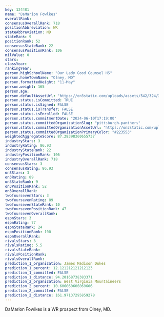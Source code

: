 ```yaml
---
key: 124481
name: "DaMarion Fowlkes"
overallRank: 
consensusOverallRank: 718
positionAbbreviation: WR
stateAbbreviation: MD
stateRank: 9
positionRank: 52
consensusStateRank: 22
consensusPositionRank: 106
nilValue: 0
stars: 
classYear: 
rankingYear: 
person.highSchoolName: "Our Lady Good Counsel HS"
person.homeTownName: "Olney, MD"
person.formattedHeight: "11-May"
person.weight: 165
person.age: 
person.defaultAssetUrl: "https://on3static.com/uploads/assets/542/324/324542.png"
person.status.isCommitted: TRUE
person.status.isSigned: FALSE
person.status.isTransfer: FALSE
person.status.isEnrolled: FALSE
person.status.commitmentDate: "2024-06-10T17:19:00"
person.status.committedOrganizationSlug: "pittsburgh-panthers"
person.status.committedOrganizationAssetUrl: "https://on3static.com/uploads/assets/797/149/149797.svg"
person.status.committedOrganizationPrimaryColor: "#223553"
weightedAggregateScore: 87.28398360655737
industryStars: 3
industryRating: 86.93
industryStateRank: 22
industryPositionRank: 106
industryOverallRank: 718
consensusStars: 3
consensusRating: 86.93
on3Stars: 3
on3Rating: 89
on3StateRank: 9
on3PositionRank: 52
on3OverallRank: 
twofoursevenStars: 3
twofoursevenRating: 89
twofoursevenStateRank: 10
twofoursevenPositionRank: 47
twofoursevenOverallRank: 
espnStars: 3
espnRating: 77
espnStateRank: 24
espnPositionRank: 100
espnOverallRank: 
rivalsStars: 3
rivalsRating: 5.5
rivalsStateRank: 
rivalsPositionRank: 
rivalsOverallRank: 
prediction_1_organization: James Madison Dukes
prediction_1_percent: 12.121212121212123
prediction_1_committed: FALSE
prediction_1_distance: 94.20168738383371
prediction_2_organization: West Virginia Mountaineers
prediction_2_percent: 10.606060606060606
prediction_2_committed: FALSE
prediction_2_distance: 161.97137295859278
---
```

DaMarion Fowlkes is a WR prospect from Olney, MD.